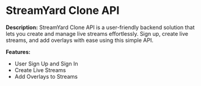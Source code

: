 # StreamYard Clone API

**Description:**
StreamYard Clone API is a user-friendly backend solution that lets you create and manage live streams effortlessly. Sign up, create live streams, and add overlays with ease using this simple API.

**Features:**
- User Sign Up and Sign In
- Create Live Streams
- Add Overlays to Streams